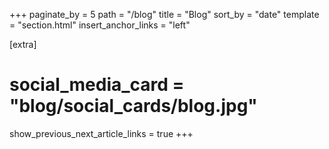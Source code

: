 +++
paginate_by = 5
path = "/blog"
title = "Blog"
sort_by = "date"
template = "section.html"
insert_anchor_links = "left"

[extra]
# social_media_card = "blog/social_cards/blog.jpg"
show_previous_next_article_links = true
+++
